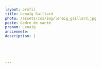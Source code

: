 ```yaml
---
layout: profil
title: Lenaïg Gaillard
photo: /assets/css/img/lenaig_gaillard.jpg
poste: Cadre de santé
prenom: Lenaïg
anciennete: 
description: |
 

  

  
---
```

